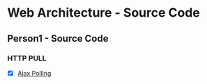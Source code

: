 # Web Architecture - Source Code

## Person1 - Source Code

### HTTP PULL
- [x] [Ajax Polling](src/person1/ajax_polling/)
